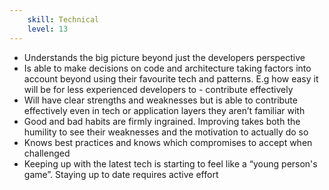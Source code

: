 ```yaml
---
    skill: Technical
    level: 13
---
```

- Understands the big picture beyond just the developers perspective
- Is able to make decisions on code and architecture taking factors into account beyond using their favourite tech and patterns. E.g how easy it will be for less experienced developers to - contribute effectively
- Will have clear strengths and weaknesses but is able to contribute effectively even in tech or application layers they aren’t familiar with
- Good and bad habits are firmly ingrained. Improving takes both the humility to see their weaknesses and the motivation to actually do so
- Knows best practices and knows which compromises to accept when challenged
- Keeping up with the latest tech is starting to feel like a “young person's game”. Staying up to date requires active effort
